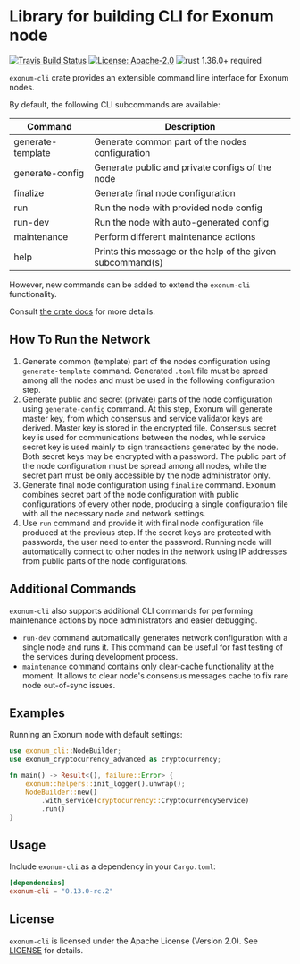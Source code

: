 # Library for building CLI for Exonum node

[![Travis Build Status](https://img.shields.io/travis/exonum/exonum/master.svg?label=Linux%20Build)](https://travis-ci.com/exonum/exonum)
[![License: Apache-2.0](https://img.shields.io/github/license/exonum/exonum.svg)](https://github.com/exonum/exonum/blob/master/LICENSE)
![rust 1.36.0+ required](https://img.shields.io/badge/rust-1.36.0+-blue.svg?label=Required%20Rust)

`exonum-cli` crate provides an extensible command line interface for Exonum
nodes.

By default, the following CLI subcommands are available:

| Command            | Description
| ------------------ | -----------
| generate-template  | Generate common part of the nodes configuration
| generate-config    | Generate public and private configs of the node
| finalize           | Generate final node configuration
| run                | Run the node with provided node config
| run-dev            | Run the node with auto-generated config
| maintenance        | Perform different maintenance actions
| help               | Prints this message or the help of the given subcommand(s)

However, new commands can be added to extend the `exonum-cli` functionality.

Consult [the crate docs](https://docs.rs/exonum-cli) for more details.

## How To Run the Network

1. Generate common (template) part of the nodes configuration using
  `generate-template` command. Generated `.toml` file must be spread
  among all the nodes and must be used in the following configuration step.
2. Generate public and secret (private) parts of the node configuration using
  `generate-config` command. At this step, Exonum will generate master key, from
  which consensus and service validator keys are derived. Master key is stored
  in the encrypted file. Consensus secret key is used for communications between
  the nodes, while service secret key is used mainly to sign transactions
  generated by the node. Both secret keys may be encrypted with a password.
  The public part of the node configuration must be spread among all nodes,
  while the secret part must be only accessible by the node administrator only.
3. Generate final node configuration using `finalize` command. Exonum combines
  secret part of the node configuration with public configurations of every other
  node, producing a single configuration file with all the necessary node and
  network settings.
4. Use `run` command and provide it with final node configuration file produced
  at the previous step. If the secret keys are protected with passwords, the
  user need to enter the password. Running node will automatically connect to
  other nodes in the network using IP addresses from public parts of the node
  configurations.

## Additional Commands

`exonum-cli` also supports additional CLI commands for performing maintenance
actions by node administrators and easier debugging.

- `run-dev` command automatically generates network configuration with a single
  node and runs it. This command can be useful for fast testing of the services
  during development process.
- `maintenance` command contains only clear-cache functionality at the moment.
  It allows to clear node's consensus messages cache to fix rare node
  out-of-sync issues.

## Examples

Running an Exonum node with default settings:

```rust
use exonum_cli::NodeBuilder;
use exonum_cryptocurrency_advanced as cryptocurrency;

fn main() -> Result<(), failure::Error> {
    exonum::helpers::init_logger().unwrap();
    NodeBuilder::new()
        .with_service(cryptocurrency::CryptocurrencyService)
        .run()
}
```

## Usage

Include `exonum-cli` as a dependency in your `Cargo.toml`:

```toml
[dependencies]
exonum-cli = "0.13.0-rc.2"
```

## License

`exonum-cli` is licensed under the Apache License (Version 2.0).
See [LICENSE](LICENSE) for details.
